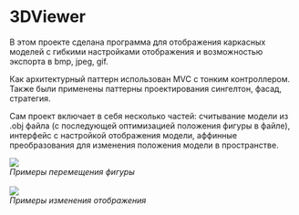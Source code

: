 # 3DViewer

В этом проекте сделана программа для отображения каркасных моделей с гибкими настройками отображения и возможностью экспорта в bmp, jpeg, gif.

Как архитектурный паттерн использован MVC с тонким контроллером. Также были применены паттерны проектирования сингелтон, фасад, стратегия.

Сам проект включает в себя несколько частей: считывание модели из .obj файла (с последующей оптимизацией положения фигуры в файле), интерфейс с настройкой отображения модели, аффинные преобразования для изменения положения модели в пространстве.

![](pics/Move.gif)</br>_Примеры перемещения фигуры_</br></br>
![](pics/Intr.gif)</br>_Примеры изменения отображения_</br></br>